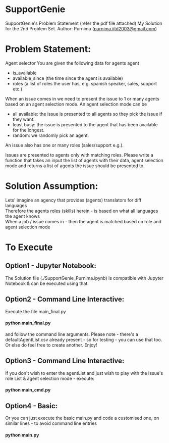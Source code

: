 # SupportGenie
SupportGenie's Problem Statement (refer the pdf file attached) 
My Solution for the 2nd Problem Set.
Author: Purnima (purnima.iitd2003@gmail.com)

# Problem Statement:
Agent selector
You are given the following data for agents
agent
- is_available
- available_since (the time since the agent is available)
- roles (a list of roles the user has, e.g. spanish speaker, sales, support etc.)

When an issue comes in we need to present the issue to 1 or many agents based on an agent
selection mode. An agent selection mode can be 
- all available: the issue is presented to all agents so they pick the issue if they want.
- least busy: the issue is presented to the agent that has been available for the longest. 
- random: we randomly pick an agent. 

An issue also has one or many roles (sales/support e.g.).

Issues are presented to agents only with matching roles. Please write a function that takes an input the list of agents with their data, agent selection mode and returns a list of agents the issue should be presented to.

# Solution Assumption:
Lets' imagine an agency that provides (agents) translators for diff languages                  
Therefore the agents roles (skills) herein - is based on what all languages the agent knows    
When a job / issue comes in - then the agent is matched based on role and agent selection mode 

# To Execute
## Option1 - Jupyter Notebook:
The Solution file (./SupportGenie_Purnima.ipynb) is compatible with Jupyter Notebook & can be executed using that.

## Option2 - Command Line Interactive:
Execute the file main_final.py
#### python main_final.py
and follow the command line arguments.
Please note - there's a defaultAgentList.csv already present - so for testing - you can use that too.
Or else do feel free to create another. Enjoy!

## Option3 - Command Line Interactive:
If you don't wish to enter the agentList and just wish to play with the Issue's role List & agent selection mode - execute:
#### python main_cmd.py

## Option4 - Basic:
Or you can just execute the basic main.py and code a customised one, on similar lines - to avoid command line entries 
#### python main.py

